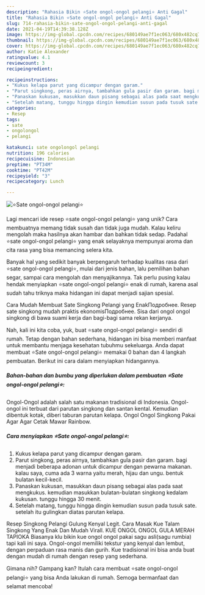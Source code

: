 ```yaml
---
description: "Rahasia Bikin ⭐️Sate ongol-ongol pelangi⭐️ Anti Gagal"
title: "Rahasia Bikin ⭐️Sate ongol-ongol pelangi⭐️ Anti Gagal"
slug: 714-rahasia-bikin-sate-ongol-ongol-pelangi-anti-gagal
date: 2021-04-19T14:39:38.128Z
image: https://img-global.cpcdn.com/recipes/680149ae7f1ec063/680x482cq70/⭐️sate-ongol-ongol-pelangi⭐️-foto-resep-utama.jpg
thumbnail: https://img-global.cpcdn.com/recipes/680149ae7f1ec063/680x482cq70/⭐️sate-ongol-ongol-pelangi⭐️-foto-resep-utama.jpg
cover: https://img-global.cpcdn.com/recipes/680149ae7f1ec063/680x482cq70/⭐️sate-ongol-ongol-pelangi⭐️-foto-resep-utama.jpg
author: Katie Alexander
ratingvalue: 4.1
reviewcount: 3
recipeingredient:

recipeinstructions:
- "Kukus kelapa parut yang dicampur dengan garam."
- "Parut singkong, peras airnya, tambahkan gula pasir dan garam. bagi menjadi beberapa adonan untuk dicampur dengan pewarna makanan. kalau saya, cuma ada 3 warna yaitu merah, hijau dan ungu. bentuk bulatan kecil-kecil."
- "Panaskan kukusan, masukkan daun pisang sebagai alas pada saat mengkukus. kemudian masukkan bulatan-bulatan singkong kedalam kukusan. tunggu hingga 30 menit."
- "Setelah matang, tunggu hingga dingin kemudian susun pada tusuk sate. setelah itu gulingkan diatas parutan kelapa."
categories:
- Resep
tags:
- sate
- ongolongol
- pelangi

katakunci: sate ongolongol pelangi 
nutrition: 196 calories
recipecuisine: Indonesian
preptime: "PT34M"
cooktime: "PT42M"
recipeyield: "3"
recipecategory: Lunch

---
```



![⭐️Sate ongol-ongol pelangi⭐️](https://img-global.cpcdn.com/recipes/680149ae7f1ec063/680x482cq70/⭐️sate-ongol-ongol-pelangi⭐️-foto-resep-utama.jpg)

Lagi mencari ide resep ⭐️sate ongol-ongol pelangi⭐️ yang unik? Cara membuatnya memang tidak susah dan tidak juga mudah. Kalau keliru mengolah maka hasilnya akan hambar dan bahkan tidak sedap. Padahal ⭐️sate ongol-ongol pelangi⭐️ yang enak selayaknya mempunyai aroma dan cita rasa yang bisa memancing selera kita.

Banyak hal yang sedikit banyak berpengaruh terhadap kualitas rasa dari ⭐️sate ongol-ongol pelangi⭐️, mulai dari jenis bahan, lalu pemilihan bahan segar, sampai cara mengolah dan menyajikannya. Tak perlu pusing kalau hendak menyiapkan ⭐️sate ongol-ongol pelangi⭐️ enak di rumah, karena asal sudah tahu triknya maka hidangan ini dapat menjadi sajian spesial.

Cara Mudah Membuat Sate Singkong Pelangi yang EnakПодробнее. Resep sate singkong mudah praktis ekonomisПодробнее. Sisa dari ongol ongol singkong di bawa suami kerja dan bagi-bagi sama rekan kerjanya.


Nah, kali ini kita coba, yuk, buat ⭐️sate ongol-ongol pelangi⭐️ sendiri di rumah. Tetap dengan bahan sederhana, hidangan ini bisa memberi manfaat untuk membantu menjaga kesehatan tubuhmu sekeluarga. Anda dapat membuat ⭐️Sate ongol-ongol pelangi⭐️ memakai 0 bahan dan 4 langkah pembuatan. Berikut ini cara dalam menyiapkan hidangannya.

<!--inarticleads1-->

##### Bahan-bahan dan bumbu yang diperlukan dalam pembuatan ⭐️Sate ongol-ongol pelangi⭐️:



Ongol-Ongol adalah salah satu makanan tradisional di Indonesia. Ongol-ongol ini terbuat dari parutan singkong dan santan kental. Kemudian dibentuk kotak, diberi taburan parutan kelapa. Ongol Ongol Singkong Pakai Agar Agar Cetak Mawar Rainbow. 

<!--inarticleads2-->

##### Cara menyiapkan ⭐️Sate ongol-ongol pelangi⭐️:

1. Kukus kelapa parut yang dicampur dengan garam.
1. Parut singkong, peras airnya, tambahkan gula pasir dan garam. bagi menjadi beberapa adonan untuk dicampur dengan pewarna makanan. kalau saya, cuma ada 3 warna yaitu merah, hijau dan ungu. bentuk bulatan kecil-kecil.
1. Panaskan kukusan, masukkan daun pisang sebagai alas pada saat mengkukus. kemudian masukkan bulatan-bulatan singkong kedalam kukusan. tunggu hingga 30 menit.
1. Setelah matang, tunggu hingga dingin kemudian susun pada tusuk sate. setelah itu gulingkan diatas parutan kelapa.


Resep Singkong Pelangi Gulung Kenyal Legit. Cara Masak Kue Talam Singkong Yang Enak Dan Mudah Virall. KUE ONGOL ONGOL GULA MERAH TAPIOKA Biasanya klu bikin kue ongol ongol pakai sagu asli(sagu rumbia) tapi kali ini saya. Ongol-ongol memiliki tekstur yang kenyal dan lembut, dengan perpaduan rasa manis dan gurih. Kue tradisional ini bisa anda buat dengan mudah di rumah dengan resep yang sederhana. 

Gimana nih? Gampang kan? Itulah cara membuat ⭐️sate ongol-ongol pelangi⭐️ yang bisa Anda lakukan di rumah. Semoga bermanfaat dan selamat mencoba!
